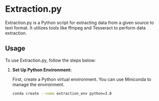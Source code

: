 # Extraction.py

Extraction.py is a Python script for extracting data from a given source to text format. It utilizes tools like ffmpeg and Tesseract to perform data extraction.

## Usage

To use Extraction.py, follow the steps below:

1. **Set Up Python Environment:**

   First, create a Python virtual environment. You can use Miniconda to manage the environment.

   ```bash
   conda create --name extraction_env python=3.8
